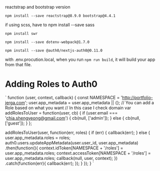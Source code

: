 reactstrap and bootstrap version

`npm install --save reactstrap@8.9.0 bootstrap@4.4.1`

if using scss, have to npm install --save sass

`npm install swr`

`npm install --save dotenv-webpack@1.7.0`

`npm install --save @auth0/nextjs-auth0@0.11.0`

with .env.procution.local, when you run `npm run build`, it will build your app from that file.

# Adding Roles to Auth0
`
function (user, context, callback) {
   const NAMESPACE = 'http://portfolio-jerga.com';
   user.app_metadata = user.app_metadata || {};
   // You can add a Role based on what you want
   // In this case I check domain
   var addRolesToUser = function(user, cb) {
     if (user.email === 'chia.shengyeong@gmail.com') {
       cb(null, ['admin']);
     } else {
       cb(null, ['guest']);
     }
   };

   addRolesToUser(user, function(err, roles) {
     if (err) {
       callback(err);
     } else {
       user.app_metadata.roles = roles;
       auth0.users.updateAppMetadata(user.user_id, user.app_metadata)
         .then(function(){
           context.idToken[NAMESPACE + '/roles'] = user.app_metadata.roles;
           context.accessToken[NAMESPACE + '/roles'] = user.app_metadata.roles;
           callback(null, user, context);
         })
         .catch(function(err){
           callback(err);
         });
     }
   });
 }
`